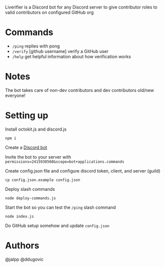 Liverifier is a Discord bot for any Discord server to give contributor roles to valid contributors on configured GitHub org

# Commands

- `/ping` replies with pong
- `/verify` [github username] verify a GitHub user
- `/help` get helpful information about how verification works

# Notes
The bot takes care of non-dev contributors and dev contributors old/new everyone!

# Setting up

Install octokit.js and discord.js

```npm i```

Create a [Discord bot](https://discord.com/developers/applications)

Invite the bot to your server with `permissions=2415938560&scope=bot+applications.commands`

Create config.json file and configure discord token, client, and server (guild)

```cp config.json.example config.json```

Deploy slash commands

```node deploy-commands.js```

Start the bot so you can test the `/ping` slash command

```node index.js```

Do GitHub setup somehow and update `config.json`

# Authors
@jalpp @ddugovic

